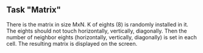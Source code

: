 Task "Matrix"
----------------------------------------------------------
There is the matrix in size MxN.
K of eights (8) is randomly installed in it.
The eights should not touch horizontally, vertically, diagonally.
Then the number of neighbor eights (horizontally, vertically, diagonally) is set in each cell.
The resulting matrix is displayed on the screen.
